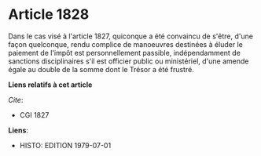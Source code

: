 # Article 1828

Dans le cas visé à l'article 1827, quiconque a été convaincu de s'être, d'une façon quelconque, rendu complice de manoeuvres
destinées à éluder le paiement de l'impôt est personnellement passible, indépendamment de sanctions disciplinaires s'il est
officier public ou ministériel, d'une amende égale au double de la somme dont le Trésor a été frustré.

**Liens relatifs à cet article**

_Cite_:

  - CGI 1827

**Liens**:

  - HISTO: EDITION 1979-07-01
